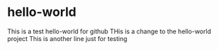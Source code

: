 # hello-world
This is a test hello-world for github
THis is a change to the hello-world project
This is another line just for testing
